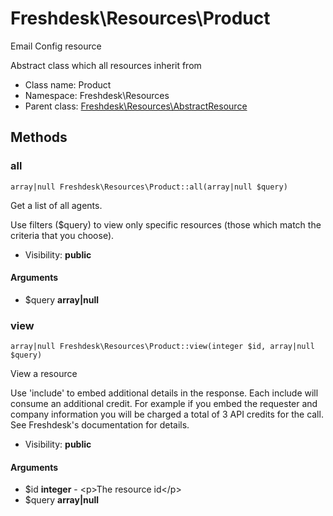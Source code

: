 Freshdesk\Resources\Product
===============

Email Config resource

Abstract class which all resources inherit from


* Class name: Product
* Namespace: Freshdesk\Resources
* Parent class: [Freshdesk\Resources\AbstractResource](Freshdesk-Resources-AbstractResource.md)







Methods
-------


### all

    array|null Freshdesk\Resources\Product::all(array|null $query)

Get a list of all agents.

Use filters ($query) to view only specific resources (those which match the criteria that you choose).

* Visibility: **public**


#### Arguments
* $query **array|null**



### view

    array|null Freshdesk\Resources\Product::view(integer $id, array|null $query)

View a resource

Use 'include' to embed additional details in the response. Each include will consume an additional credit.
For example if you embed the requester and company information you will be charged a total of 3 API credits for the call.
See Freshdesk's documentation for details.

* Visibility: **public**


#### Arguments
* $id **integer** - &lt;p&gt;The resource id&lt;/p&gt;
* $query **array|null**


